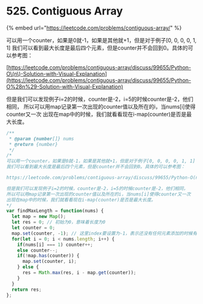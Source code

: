 # 525. Contiguous Array

{% embed url="https://leetcode.com/problems/contiguous-array/" %}

可以用一个counter，如果是0就-1，如果是其他就+1，但是对于例子\[0, 0, 0, 0, 1, 1\] 我们可以看到最大长度是最后四个元素，但是counter并不会回到0。具体的可以参考图：

[https://leetcode.com/problems/contiguous-array/discuss/99655/Python-O\(n\)-Solution-with-Visual-Explanation](https://leetcode.com/problems/contiguous-array/discuss/99655/Python-O%28n%29-Solution-with-Visual-Explanation)

但是我们可以发现例子i=2的时候，counter是-2，i=5的时候counter是-2，他们相同， 所以可以用map记录第一次出现的counter值以及所在的i，当nums\[i\]使得counter又一次 出现在map中的时候，我们就看看现在i-map\(counter\)是否是最大长度。

```javascript
/**
 * @param {number[]} nums
 * @return {number}
 */
/*
可以用一个counter，如果是0就-1，如果是其他就+1，但是对于例子[0, 0, 0, 0, 1, 1]
我们可以看到最大长度是最后四个元素，但是counter并不会回到0。具体的可以参考图：

https://leetcode.com/problems/contiguous-array/discuss/99655/Python-O(n)-Solution-with-Visual-Explanation

但是我们可以发现例子i=2的时候，counter是-2，i=5的时候counter是-2，他们相同，
所以可以用map记录第一次出现的counter值以及所在的i，当nums[i]使得counter又一次
出现在map中的时候，我们就看看现在i-map(counter)是否是最大长度。
*/
var findMaxLength = function(nums) {
  let map = new Map();
  let res = 0; // 初始为0，意味着长度为0
  let counter = 0;
  map.set(counter, -1); // 这里index要设置为-1，表示还没有任何元素添加的时候有个初始值
  for(let i = 0; i < nums.length; i++) {
    if(nums[i] === 1) counter++;
    else counter--;
    if(!map.has(counter)) {
      map.set(counter, i);
    } else {
      res = Math.max(res, i - map.get(counter));
    }    
  }
  return res;
};
```

